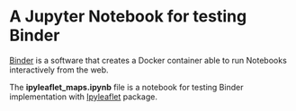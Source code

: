 # A Jupyter Notebook for testing Binder

[Binder](https://mybinder.org/) is a software that creates a Docker container able to run Notebooks interactively from the web.

The **ipyleaflet_maps.ipynb** file is a notebook for testing Binder implementation with [Ipyleaflet](https://github.com/jupyter-widgets/ipyleaflet) package.

